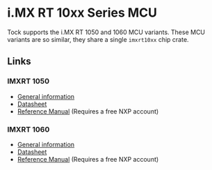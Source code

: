 i.MX RT 10xx Series MCU
=======================

Tock supports the i.MX RT 1050 and 1060 MCU variants. These MCU variants are
so similar, they share a single `imxrt10xx` chip crate.

## Links

### IMXRT 1050

* [General information](https://www.nxp.com/products/processors-and-microcontrollers/arm-microcontrollers/i-mx-rt-crossover-mcus/i-mx-rt1050-crossover-mcu-with-arm-cortex-m7-core:i.MX-RT1050)
* [Datasheet](https://www.nxp.com/docs/en/data-sheet/IMXRT1050CEC.pdf)
* [Reference Manual](https://www.nxp.com/webapp/Download?colCode=IMXRT1050RM) (Requires a free NXP account)

### IMXRT 1060

* [General information](https://www.nxp.com/products/processors-and-microcontrollers/arm-microcontrollers/i-mx-rt-crossover-mcus/i-mx-rt1060-crossover-mcu-with-arm-cortex-m7-core:i.MX-RT1060)
* [Datasheet](https://www.nxp.com/docs/en/nxp/data-sheets/IMXRT1060CEC.pdf)
* [Reference Manual](https://www.nxp.com/webapp/Download?colCode=IMXRT1060RM) (Requires a free NXP account)
